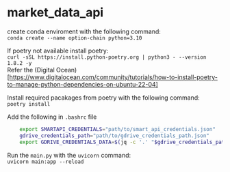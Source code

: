 # market_data_api

create conda enviroment with the following command:  
`conda create --name option-chain python=3.10`

If poetry not available install poetry:  
`curl -sSL https://install.python-poetry.org | python3 - --version 1.8.2 -y`  
Refer the (Digital Ocean)[https://www.digitalocean.com/community/tutorials/how-to-install-poetry-to-manage-python-dependencies-on-ubuntu-22-04]

Install required pacakages from poetry with the following command:  
`poetry install`

Add the following in `.bashrc` file
```bash
    export SMARTAPI_CREDENTIALS="path/to/smart_api_credentials.json"
    gdrive_credentials_path="path/to/gdrive_credentials_path.json"
    export GDRIVE_CREDENTIALS_DATA=$(jq -c '.' "$gdrive_credentials_path")
```

Run the `main.py` with the `uvicorn` command:  
`uvicorn main:app --reload`
